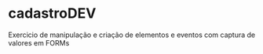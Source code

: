 # cadastroDEV
 Exercicio de manipulação e criação de elementos e eventos com captura de valores em FORMs
